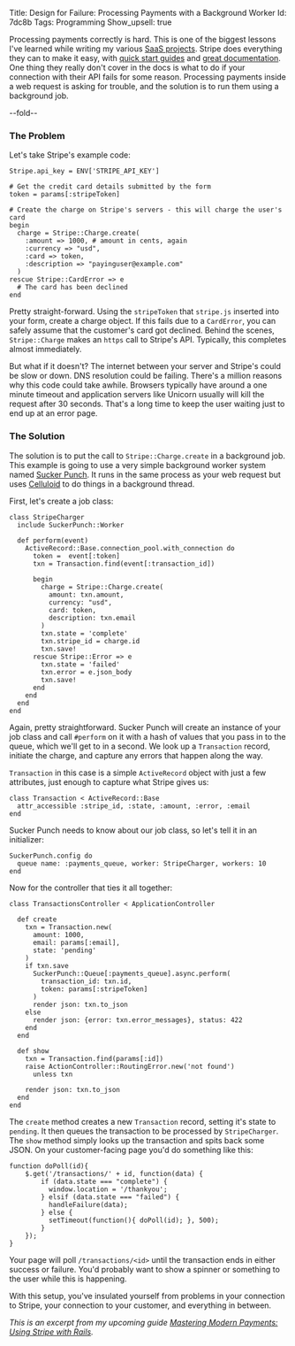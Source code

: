 Title: Design for Failure: Processing Payments with a Background Worker
Id:    7dc8b
Tags:  Programming
Show_upsell: true

[stripe]: https://stripe.com/docs/tutorials/checkout
[guide]: /mastering-modern-payments
[docs]: https://stripe.com/docs/api
[sucker_punch]: https://github.com/brandonhilkert/sucker_punch
[Celluloid]: https://github.com/celluloid/celluloid/


Processing payments correctly is hard. This is one of the biggest lessons I've learned while writing my various [SaaS projects](/projects.html). Stripe does everything they can to make it easy, with [quick start guides][stripe] and [great documentation][docs]. One thing they really don't cover in the docs is what to do if your connection with their API fails for some reason. Processing payments inside a web request is asking for trouble, and the solution is to run them using a background job. 

--fold--

### The Problem

Let's take Stripe's example code:

    Stripe.api_key = ENV['STRIPE_API_KEY']
    
    # Get the credit card details submitted by the form
    token = params[:stripeToken]
    
    # Create the charge on Stripe's servers - this will charge the user's card
    begin
      charge = Stripe::Charge.create(
        :amount => 1000, # amount in cents, again
        :currency => "usd",
        :card => token,
        :description => "payinguser@example.com"
      )
    rescue Stripe::CardError => e
      # The card has been declined
    end
    
Pretty straight-forward. Using the `stripeToken` that `stripe.js` inserted into your form, create a charge object. If this fails due to a `CardError`, you can safely assume that the customer's card got declined. Behind the scenes, `Stripe::Charge` makes an `https` call to Stripe's API. Typically, this completes almost immediately.

But what if it doesn't? The internet between your server and Stripe's could be slow or down. DNS resolution could be failing. There's a million reasons why this code could take awhile. Browsers typically have around a one minute timeout and application servers like Unicorn usually will kill the request after 30 seconds. That's a long time to keep the user waiting just to end up at an error page.

### The Solution

The solution is to put the call to `Stripe::Charge.create` in a background job. This example is going to use a very simple background worker system named [Sucker Punch][sucker_punch]. It runs in the same process as your web request but uses [Celluloid][celluloid] to do things in a background thread.

First, let's create a job class:

    class StripeCharger
      include SuckerPunch::Worker

      def perform(event)
        ActiveRecord::Base.connection_pool.with_connection do
          token =  event[:token]
          txn = Transaction.find(event[:transaction_id])

          begin
            charge = Stripe::Charge.create(
              amount: txn.amount,
              currency: "usd",
              card: token,
              description: txn.email
            )
            txn.state = 'complete'
            txn.stripe_id = charge.id
            txn.save!
          rescue Stripe::Error => e
            txn.state = 'failed'
            txn.error = e.json_body
            txn.save!
          end
        end
      end
    end

Again, pretty straightforward. Sucker Punch will create an instance of your job class and call `#perform` on it with a hash of values that you pass in to the queue, which we'll get to in a second. We look up a `Transaction` record, initiate the charge, and capture any errors that happen along the way.

`Transaction` in this case is a simple `ActiveRecord` object with just a few attributes, just enough to capture what Stripe gives us:

    class Transaction < ActiveRecord::Base
      attr_accessible :stripe_id, :state, :amount, :error, :email
    end
    
Sucker Punch needs to know about our job class, so let's tell it in an initializer:

    SuckerPunch.config do
      queue name: :payments_queue, worker: StripeCharger, workers: 10
    end

Now for the controller that ties it all together:

    class TransactionsController < ApplicationController

      def create
        txn = Transaction.new(
          amount: 1000,
          email: params[:email],
          state: 'pending'
        )
        if txn.save
          SuckerPunch::Queue[:payments_queue].async.perform(
            transaction_id: txn.id,
            token: params[:stripeToken]
          )
          render json: txn.to_json
        else
          render json: {error: txn.error_messages}, status: 422
        end
      end
      
      def show
        txn = Transaction.find(params[:id])
        raise ActionController::RoutingError.new('not found')
          unless txn

        render json: txn.to_json
      end
    end

The `create` method creates a new `Transaction` record, setting it's state to `pending`. It then queues the transaction to be processed by `StripeCharger`. The `show` method simply looks up the transaction and spits back some JSON. On your customer-facing page you'd do something like this:

    function doPoll(id){
        $.get('/transactions/' + id, function(data) {
            if (data.state === "complete") {
              window.location = '/thankyou';
            } elsif (data.state === "failed") {
              handleFailure(data);
            } else {
              setTimeout(function(){ doPoll(id); }, 500);
            }
        });
    }
    
Your page will poll `/transactions/<id>` until the transaction ends in either success or failure. You'd probably want to show a spinner or something to the user while this is happening.

With this setup, you've insulated yourself from problems in your connection to Stripe, your connection to your customer, and everything in between.

*This is an excerpt from my upcoming guide [Mastering Modern Payments: Using Stripe with Rails][guide].*
